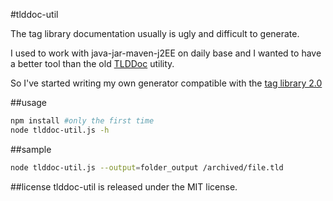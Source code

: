 #tlddoc-util

The tag library documentation usually is ugly and difficult to generate.


I used to work with java-jar-maven-j2EE on daily base and I wanted to have a better tool than the old [TLDDoc](http://search.maven.org/#artifactdetails%7Ctaglibrarydoc%7Ctlddoc%7C1.3%7Cjar) utility.

So I've started writing my own generator compatible with the [tag library 2.0](http://java.sun.com/xml/ns/j2ee/web-jsptaglibrary_2_0.xsd)

##usage
```bash
npm install #only the first time
node tlddoc-util.js -h
```

##sample

```bash
node tlddoc-util.js --output=folder_output /archived/file.tld
```

##license
tlddoc-util is released under the MIT license.
